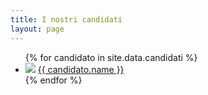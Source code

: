 ```yaml
---
title: I nostri candidati
layout: page
---
```

<ul class="candidati">
{% for candidato in site.data.candidati %}
  <li>
    <picture><a href="/candidati/{{candidato.slug}}"><img src="/assets/images/{{ candidato.slug }}.jpeg"></a></picture>
    <a href="/candidati/{{candidato.slug}}">{{ candidato.name }}</a>
  </li>
{% endfor %}
</ul>